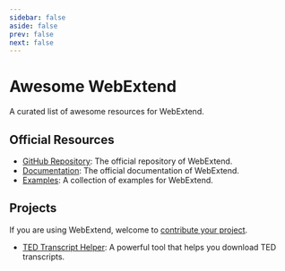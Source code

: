 ```yaml
---
sidebar: false
aside: false
prev: false
next: false
---
```


# Awesome WebExtend

A curated list of awesome resources for WebExtend.

## Official Resources

- [GitHub Repository](https://github.com/web-extend/web-extend): The official repository of WebExtend.
- [Documentation](https://web-extend.github.io/web-extend/): The official documentation of WebExtend.
- [Examples](https://github.com/web-extend/examples): A collection of examples for WebExtend.

## Projects

If you are using WebExtend, welcome to [contribute your project](https://github.com/web-extend/web-extend/discussions/39).

- [TED Transcript Helper](https://chromewebstore.google.com/detail/ted-transcript-helper/blegbleoamahfddncfihgfhfphikikkk): A powerful tool that helps you download TED transcripts.
